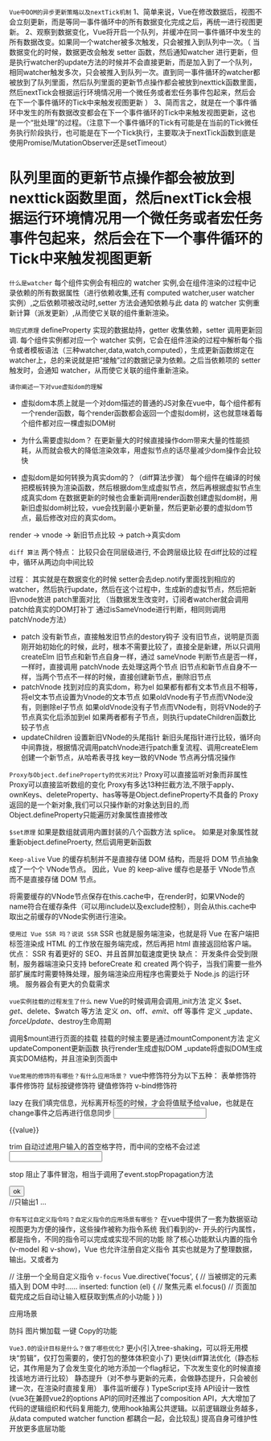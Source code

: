 `Vue中DOM的异步更新策略以及nextTick机制`
1、简单来说，Vue在修改数据后，视图不会立刻更新，而是等同一事件循环中的所有数据变化完成之后，再统一进行视图更新。
2、观察到数据变化，Vue将开启一个队列，并缓冲在同一事件循环中发生的所有数据改变。如果同一个watcher被多次触发，只会被推入到队列中一次。（
    当数据变化的时候，数据更改会触发 setter 函数，然后通知watcher 进行更新，但是执行watcher的update方法的时候并不会直接更新，而是加入到了一个队列，相同watcher触发多次，只会被推入到队列一次。直到同一事件循环的watcher都被放到了队列里面，然后队列里面的更新节点操作都会被放到nexttick函数里面，然后nextTick会根据运行环境情况用一个微任务或者宏任务事件包起来，然后会在下一个事件循环的Tick中来触发视图更新
）
3、简而言之，就是在一个事件循环中发生的所有数据改变都会在下一个事件循环的Tick中来触发视图更新，这也是一个“批处理”的过程。（注意下一个事件循环的Tick有可能是在当前的Tick微任务执行阶段执行，也可能是在下一个Tick执行，主要取决于nextTick函数到底是使用Promise/MutationObserver还是setTimeout）
# 队列里面的更新节点操作都会被放到nexttick函数里面，然后nextTick会根据运行环境情况用一个微任务或者宏任务事件包起来，然后会在下一个事件循环的Tick中来触发视图更新


`什么是watcher`
每个组件实例会有相应的 watcher 实例,会在组件渲染的过程中记录依赖的所有数据属性（进行依赖收集,还有 computed watcher,user watcher 实例）,之后依赖项被改动时,setter 方法会通知依赖与此 data 的 watcher 实例重新计算（派发更新）,从而使它关联的组件重新渲染。


`响应式原理`
defineProperty 实现的数据劫持，getter 收集依赖，setter 调用更新回调.
每个组件实例都对应一个 watcher 实例，它会在组件渲染的过程中解析每个指令或者模板语法（三种watcher,data,watch,computed），生成更新函数绑定在watcher上，总的来说就是把“接触”过的数据记录为依赖。之后当依赖项的 setter 触发时，会通知 watcher，从而使它关联的组件重新渲染。


`请你阐述一下对vue虚拟dom的理解`
- 虚拟dom本质上就是一个对dom描述的普通的JS对象在vue中，每个组件都有一个render函数，每个render函数都会返回一个虚拟dom树，这也就意味着每个组件都对应一棵虚拟DOM树

- 为什么需要虚拟dom？
在更新量大的时候直接操作dom带来大量的性能损耗，从而就会极大的降低渲染效率，用虚拟节点的话尽量减少dom操作会比较快

- 虚拟dom是如何转换为真实dom的？（diff算法步骤）
每个组件在编译的时候把模板转换为渲染函数，然后根据dom生成虚拟节点，然后再根据虚拟节点生成真实dom
在数据更新的时候也会重新调用render函数创建虚拟dom树，用新旧虚拟dom树比较，vue会找到最小更新量，然后更新必要的虚拟dom节点，最后修改对应的真实dom。

render -> vnode -> 新旧节点比较 -> patch->真实dom

`diff 算法`
两个特点：
比较只会在同层级进行, 不会跨层级比较
在diff比较的过程中，循环从两边向中间比较

过程：
其实就是在数据变化的时候 setter会去dep.notify里面找到相应的watcher，然后执行update，然后在这个过程中，生成新的虚拟节点，然后把新旧vnode放进 patch里面对比 （当数据发生改变时，订阅者watcher就会调用patch给真实的DOM打补丁
通过isSameVnode进行判断，相同则调用patchVnode方法）
- patch
  没有新节点，直接触发旧节点的destory钩子
  没有旧节点，说明是页面刚开始初始化的时候，此时，根本不需要比较了，直接全是新建，所以只调用 createElm
  旧节点和新节点自身一样，通过 sameVnode 判断节点是否一样，一样时，直接调用 patchVnode 去处理这两个节点
  旧节点和新节点自身不一样，当两个节点不一样的时候，直接创建新节点，删除旧节点
- patchVnode 
  找到对应的真实dom，称为el
  如果都有都有文本节点且不相等，将el文本节点设置为Vnode的文本节点
  如果oldVnode有子节点而VNode没有，则删除el子节点
  如果oldVnode没有子节点而VNode有，则将VNode的子节点真实化后添加到el
  如果两者都有子节点，则执行updateChildren函数比较子节点
- updateChildren
  设置新旧VNode的头尾指针
  新旧头尾指针进行比较，循环向中间靠拢，根据情况调用patchVnode进行patch重复流程、调用createElem创建一个新节点，从哈希表寻找 key一致的VNode 节点再分情况操作



`Proxy与Object.defineProperty的优劣对比?`
Proxy可以直接监听对象而非属性
Proxy可以直接监听数组的变化
Proxy有多达13种拦截方法,不限于apply、ownKeys、deleteProperty、has等等是Object.defineProperty不具备的
Proxy返回的是一个新对象,我们可以只操作新的对象达到目的,而Object.defineProperty只能遍历对象属性直接修改


`$set原理`
如果是数组就调用内置封装的八个函数方法 splice。
如果是对象属性就重新object.defineProerty, 然后调用更新函数


`Keep-alive`
Vue 的缓存机制并不是直接存储 DOM 结构，而是将 DOM 节点抽象成了一个个 VNode节点。
因此，Vue 的 keep-alive 缓存也是基于 VNode节点 而不是直接存储 DOM 节点。

将需要缓存的VNode节点保存在this.cache中，在render时，如果VNode的name符合在缓存条件（可以用include以及exclude控制），则会从this.cache中取出之前缓存的VNode实例进行渲染。

`使用过 Vue SSR 吗？说说 SSR`
SSR 也就是服务端渲染，也就是将 Vue 在客户端把标签渲染成 HTML 的工作放在服务端完成，然后再把 html 直接返回给客户端。
优点：
SSR 有着更好的 SEO、并且首屏加载速度更快
缺点：
开发条件会受到限制，服务器端渲染只支持 beforeCreate 和 created 两个钩子，当我们需要一些外部扩展库时需要特殊处理，服务端渲染应用程序也需要处于 Node.js 的运行环境。
服务器会有更大的负载需求


`vue实例挂载的过程发生了什么`
new Vue的时候调用会调用_init方法
    定义 $set、 $get 、$delete、$watch 等方法
    定义 $on、$off、$emit、$off 等事件
    定义 _update、$forceUpdate、$destroy生命周期

调用$mount进行页面的挂载
挂载的时候主要是通过mountComponent方法
定义updateComponent更新函数
执行render生成虚拟DOM
_update将虚拟DOM生成真实DOM结构，并且渲染到页面中



`Vue常用的修饰符有哪些？有什么应用场景？`
vue中修饰符分为以下五种：
表单修饰符
事件修饰符
鼠标按键修饰符
键值修饰符
v-bind修饰符

lazy
在我们填完信息，光标离开标签的时候，才会将值赋予给value，也就是在change事件之后再进行信息同步
<input type="text" v-model.lazy="value">
<p>{{value}}</p>


trim
自动过滤用户输入的首空格字符，而中间的空格不会过滤
<input type="text" v-model.trim="value">


stop
阻止了事件冒泡，相当于调用了event.stopPropagation方法
<div @click="shout(2)">
  <button @click.stop="shout(1)">ok</button>
</div>
//只输出1
...



`你有写过自定义指令吗？自定义指令的应用场景有哪些？`
在vue中提供了一套为数据驱动视图更为方便的操作，这些操作被称为指令系统
我们看到的v- 开头的行内属性，都是指令，不同的指令可以完成或实现不同的功能
除了核心功能默认内置的指令 (v-model 和 v-show)，Vue 也允许注册自定义指令
其实也就是为了整理数据，输出。又或者为


// 注册一个全局自定义指令 `v-focus`
Vue.directive('focus', {
  // 当被绑定的元素插入到 DOM 中时……
  inserted: function (el) {
    // 聚焦元素
    el.focus()  // 页面加载完成之后自动让输入框获取到焦点的小功能
  }
})


应用场景

防抖
图片懒加载
一键 Copy的功能



`Vue3.0的设计目标是什么？做了哪些优化?`
更小(引入tree-shaking，可以将无用模块“剪辑”，仅打包需要的，使打包的整体体积变小了)
更快(diff算法优化（静态标记，其作用是为了会发生变化的地方添加一个flag标记，下次发生变化的时候直接找该地方进行比较） 静态提升（对不参与更新的元素，会做静态提升，只会被创建一次，在渲染时直接复用） 事件监听缓存 )
TypeScript支持
API设计一致性(vue3在兼顾vue2的options API的同时还推出了composition API，大大增加了代码的逻辑组织和代码复用能力, 使用hook抽离公共逻辑。以前逻辑跟业务越多，从data computed watcher function 都耦合一起，会比较乱)
提高自身可维护性
开放更多底层功能
